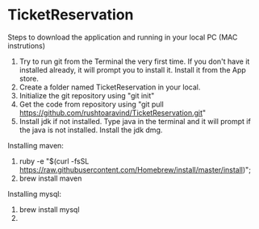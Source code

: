 # TicketReservation

Steps to download the application and running in your local PC (MAC instrutions)

1. Try to run git from the Terminal the very first time. If you don't have it installed already, it will prompt you to install it. Install it from the App store.
2. Create a folder named TicketReservation in your local.
3. Initialize the git repository using "git init"
4. Get the code from repository using "git pull https://github.com/rushtoaravind/TicketReservation.git"
5. Install jdk if not installed. Type java in the terminal and it will prompt if the java is not installed. Install the jdk dmg.

Installing maven:
1. ruby -e "$(curl -fsSL https://raw.githubusercontent.com/Homebrew/install/master/install)";
2. brew install maven

Installing mysql:
1.  brew install mysql
3.  

